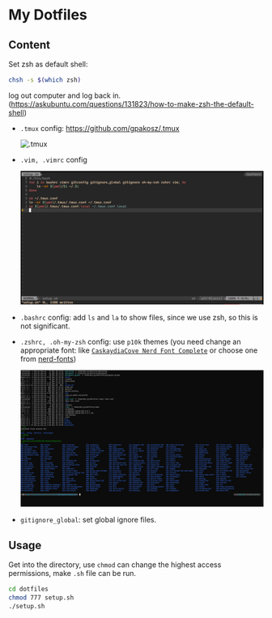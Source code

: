 # My Dotfiles

## Content

Set zsh as default shell:

```sh
chsh -s $(which zsh)
```

log out computer and log back in. (https://askubuntu.com/questions/131823/how-to-make-zsh-the-default-shell)

- `.tmux` config: https://github.com/gpakosz/.tmux

  ![.tmux](https://cloud.githubusercontent.com/assets/553208/19740585/85596a5a-9bbf-11e6-8aa1-7c8d9829c008.gif)

- `.vim, .vimrc` config

  ![vim](./assets/vim.png)

- `.bashrc` config: add `ls` and `la` to show files, since we use zsh, so this is not significant.

- `.zshrc, .oh-my-zsh` config: use `p10k` themes (you need change an appropriate font: like [`CaskaydiaCove Nerd Font Complete`](https://github.com/wty-yy/LaTex-Projects/blob/main/Fonts/Caskaydia%20Cove%20Nerd%20Font%20Complete.ttf) or choose one from [nerd-fonts](https://github.com/ryanoasis/nerd-fonts))

  ![zsh](./assets/zsh.png)

- `gitignore_global`: set global ignore files.

## Usage

Get into the directory, use `chmod` can change the highest access permissions, make `.sh` file can be run.

```sh
cd dotfiles
chmod 777 setup.sh
./setup.sh
```

